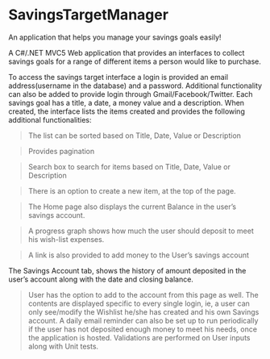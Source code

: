# SavingsTargetManager
An application that helps you manage your savings goals easily!

A C#/.NET MVC5 Web application that provides an interfaces to collect savings goals for a range of different items a person would like to purchase. 

To access the savings target interface a login is provided an email address(username in the database) and a password. 
Additional functionality can also be added to provide login through Gmail/Facebook/Twitter.
Each savings goal has a title, a date, a money value and a description. 
When created, the interface lists the items created and provides the following additional functionalities:

>The list can be sorted based on Title, Date, Value or Description

>Provides pagination

>Search box to search for items based on  Title, Date, Value or Description

>There is an option to create a new item, at the top of the page.

>The Home page also displays the current Balance in the user’s savings account.

>A progress graph shows how much the user should deposit to meet his wish-list expenses.

>A link is also provided to add money to the User’s savings account

The Savings Account tab, shows the history of amount deposited in the user’s account along with the date and closing balance. 
>User has the option to add to the account from this page as well.
>The contents are displayed specific to every single login, ie, a user can only see/modify the Wishlist he/she has created and his own Savings account.
A daily email reminder can also be set up to run periodically if the user has not deposited enough money to meet his needs, once the application is hosted.
Validations are performed on User inputs along with Unit tests.

